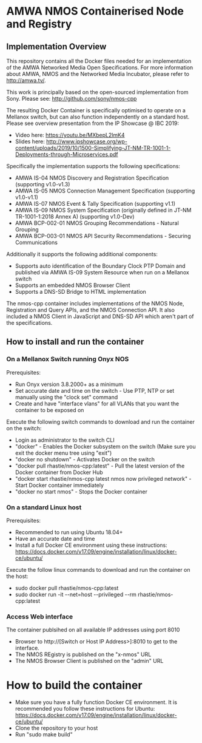 # AMWA NMOS Containerised Node and Registry
## Implementation Overview
This repository contains all the Docker files needed for an implementation of the AMWA Networked Media Open Specifications. For more information about AMWA, NMOS and the Networked Media Incubator, please refer to http://amwa.tv/.

This work is principally based on the open-sourced implementation from Sony. Please see: http://github.com/sony/nmos-cpp

The resulting Docker Container is specifically optimised to operate on a Mellanox switch, but can also function independently on a standard host. Please see overview presentation from the IP Showcase @ IBC 2019:

- Video here: https://youtu.be/MXbepL2lmK4
- Slides here: http://www.ipshowcase.org/wp-content/uploads/2019/10/1500-Simplifying-JT-NM-TR-1001-1-Deployments-through-Microservices.pdf 

Specifically the implementation supports the following specifications:

- AMWA IS-04 NMOS Discovery and Registration Specification (supporting v1.0-v1.3)
 - AMWA IS-05 NMOS Connection Management Specification (supporting v1.0-v1.1)
 - AMWA IS-07 NMOS Event & Tally Specification (supporting v1.1)
 - AMWA IS-09 NMOS System Specification (originally defined in JT-NM TR-1001-1:2018 Annex A) (supporting v1.0-Dev)
 - AMWA BCP-002-01 NMOS Grouping Recommendations - Natural Grouping
 - AMWA BCP-003-01 NMOS API Security Recommendations - Securing Communications

Additionally it supports the following additional components:

 - Supports auto identification of the Boundary Clock PTP Domain and published via AMWA IS-09 System Resource when run on a Mellanox switch
 - Supports an embedded NMOS Browser Client
 - Supports a DNS-SD Bridge to HTML implementation 

The nmos-cpp container includes implementations of the NMOS Node, Registration and Query APIs, and the NMOS Connection API. It also included a NMOS Client in JavaScript and DNS-SD API which aren't part of the specifications.

## How to install and run the container
### On a Mellanox Switch running Onyx NOS
Prerequisites:
 - Run Onyx version 3.8.2000+ as a minimum
 - Set accurate date and time on the switch - Use PTP, NTP or set manually using the "clock set" command
 - Create and have "interface vlans" for all VLANs that you want the container to be exposed on
 
 Execute the following switch commands to download and run the container on the switch:
 - Login as administrator to the switch CLI
 - "docker" - Enables the Docker subsystem on the switch (Make sure you exit the docker menu tree using "exit")
 - "docker no shutdown" - Activates Docker on the switch
 - "docker pull rhastie/nmos-cpp:latest" - Pull the latest version of the Docker container from Docker Hub
 - "docker start rhastie/nmos-cpp latest nmos now privileged network" - Start Docker container immediately
 - "docker no start nmos" - Stops the Docker container

### On a standard Linux host
Prerequisites:
 - Recommended to run using Ubuntu 18.04+
 - Have an accurate date and time
 - Install a full Docker CE environment using these instructions: https://docs.docker.com/v17.09/engine/installation/linux/docker-ce/ubuntu/ 

Execute the follow linux commands to download and run the container on the host:
 - sudo docker pull rhastie/nmos-cpp:latest
 - sudo docker run -it --net=host --privileged --rm rhastie/nmos-cpp:latest

### Access Web interface
The container publsihed on all available IP addresses using port 8010

 - Browser to http://[Switch or Host IP Address>]:8010 to get to the interface.
 - The NMOS REgistry is published on the "x-nmos" URL
 - The NMOS Browser Client is published on the "admin" URL

# How to build the container
- Make sure you have a fully function Docker CE environment. It is recommended you follow these instructions for Ubuntu: https://docs.docker.com/v17.09/engine/installation/linux/docker-ce/ubuntu/ 
- Clone the repository to your host
- Run "sudo make build"

